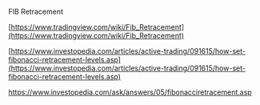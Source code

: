 FIB Retracement

[https://www.tradingview.com/wiki/Fib_Retracement](https://www.tradingview.com/wiki/Fib_Retracement)

[https://www.investopedia.com/articles/active-trading/091615/how-set-fibonacci-retracement-levels.asp](https://www.investopedia.com/articles/active-trading/091615/how-set-fibonacci-retracement-levels.asp)

https://www.investopedia.com/ask/answers/05/fibonacciretracement.asp